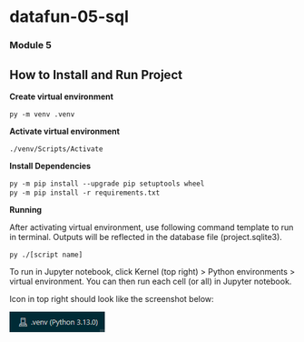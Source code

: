 # datafun-05-sql
### Module 5

## How to Install and Run Project

**Create virtual environment**

```shell
py -m venv .venv
```

**Activate virtual environment**

```shell
./venv/Scripts/Activate
```

**Install Dependencies**

```shell
py -m pip install --upgrade pip setuptools wheel
py -m pip install -r requirements.txt
```

**Running**

After activating virtual environment, use following command template to run in terminal. Outputs will be reflected in the database file (project.sqlite3).

```shell
py ./[script name]
```

To run in Jupyter notebook, click Kernel (top right) > Python environments > virtual environment. You can then run each cell (or all) in Jupyter notebook.

Icon in top right should look like the screenshot below:

![.venv Python version](image.png)